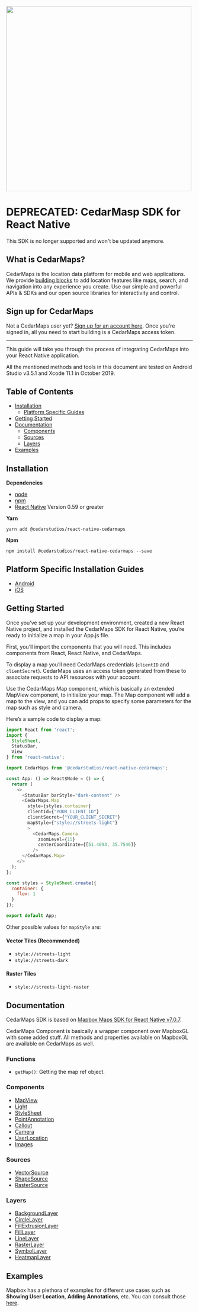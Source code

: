 <a href="https://www.cedarmaps.com">
  <img src="http://api.cedarmaps.com/docs/img/cedarmaps-api.png" width="500"/>
</a>

# DEPRECATED: CedarMasp SDK for React Native

This SDK is no longer supported and won't be updated anymore.

## What is CedarMaps?

CedarMaps is the location data platform for mobile and web applications. We provide [building blocks](https://www.cedarmaps.com) to add location features like maps, search, and navigation into any experience you create. Use our simple and powerful APIs & SDKs and our open source libraries for interactivity and control.

## Sign up for CedarMaps

Not a CedarMaps user yet? [Sign up for an account here](https://www.cedarmaps.com/#demo). Once you’re signed in, all you need to start building is a CedarMaps access token.

---

This guide will take you through the process of integrating CedarMaps into your React Native application.

All the mentioned methods and tools in this document are tested on Android Studio v3.5.1 and Xcode 11.1 in October 2019.

## Table of Contents
- [Installation](#installation)
	-	[Platform Specific Guides](#platform-specific-installation-guides)
- [Getting Started](#getting-started)
- [Documentation](#documentation)
  - [Components](#components)
  - [Sources](#sources)
  - [Layers](#layers)
- [Examples](#examples)

## Installation

**Dependencies**

* [node](https://nodejs.org)
* [npm](https://www.npmjs.com/)
* [React Native](https://facebook.github.io/react-native/) Version 0.59 or greater

**Yarn**
```
yarn add @cedarstudios/react-native-cedarmaps
```

**Npm**
```
npm install @cedarstudios/react-native-cedarmaps --save
```

## Platform Specific Installation Guides

* [Android](android-install.md)
* [iOS](ios-install.md)

## Getting Started

Once you’ve set up your development environment, created a new React Native project, and installed the CedarMaps SDK for React Native, you’re ready to initialize a map in your App.js file.

First, you’ll import the components that you will need. This includes components from React, React Native, and CedarMaps. 

To display a map you’ll need CedarMaps credentials (```clientID``` and ```clientSecret```). CedarMaps uses an access token generated from these to associate requests to API resources with your account. 

Use the CedarMaps Map component, which is basically an extended MapView component, to initialize your map. The Map component will add a map to the view, and you can add props to specify some parameters for the map such as style and camera.

Here’s a sample code to display a map:

```js
import React from 'react';
import {
  StyleSheet,
  StatusBar,
  View
} from 'react-native';

import CedarMaps from '@cedarstudios/react-native-cedarmaps';

const App: () => React$Node = () => {
  return (
    <>
      <StatusBar barStyle="dark-content" />
      <CedarMaps.Map
        style={styles.container}
        clientId={"YOUR_CLIENT_ID"}
        clientSecret={"YOUR_CLIENT_SECRET"}
        mapStyle={"style://streets-light"}
        >
          <CedarMaps.Camera
            zoomLevel={15}
            centerCoordinate={[51.4093, 35.7546]}
          />  
      </CedarMaps.Map>
    </>
  );
};

const styles = StyleSheet.create({
  container: {
    flex: 1
  }
});

export default App;
```

Other possible values for ```mapStyle``` are:

#### Vector Tiles (Recommended)
* ```style://streets-light```
* ```style://streets-dark```

#### Raster Tiles
* ```style://streets-light-raster```



## Documentation

CedarMaps SDK is based on [Mapbox Maps SDK for React Native v7.0.7](https://github.com/react-native-mapbox-gl/maps).

CedarMaps Component is basically a wrapper component over MapboxGL with some added stuff. All methods and properties available on MapboxGL are available on CedarMaps as well.

### Functions

- `getMap()`: Getting the map ref object. 

### Components
* [MapView](https://github.com/react-native-mapbox-gl/maps/blob/master/docs/MapView.md)
* [Light](https://github.com/react-native-mapbox-gl/maps/blob/master/docs/Light.md)
* [StyleSheet](https://github.com/react-native-mapbox-gl/maps/blob/master/docs/StyleSheet.md)
* [PointAnnotation](https://github.com/react-native-mapbox-gl/maps/blob/master/docs/PointAnnotation.md)
* [Callout](https://github.com/react-native-mapbox-gl/maps/blob/master/docs/Callout.md)
* [Camera](https://github.com/react-native-mapbox-gl/maps/blob/master/docs/Camera.md)
* [UserLocation](https://github.com/react-native-mapbox-gl/maps/blob/master/docs/UserLocation.md)
* [Images](https://github.com/react-native-mapbox-gl/maps/blob/master/docs/Images.md)

### Sources
* [VectorSource](https://github.com/react-native-mapbox-gl/maps/blob/master/docs/VectorSource.md)
* [ShapeSource](https://github.com/react-native-mapbox-gl/maps/blob/master/docs/ShapeSource.md)
* [RasterSource](https://github.com/react-native-mapbox-gl/maps/blob/master/docs/RasterSource.md)

### Layers
* [BackgroundLayer](https://github.com/react-native-mapbox-gl/maps/blob/master/docs/BackgroundLayer.md)
* [CircleLayer](https://github.com/react-native-mapbox-gl/maps/blob/master/docs/CircleLayer.md)
* [FillExtrusionLayer](https://github.com/react-native-mapbox-gl/maps/blob/master/docs/FillExtrusionLayer.md)
* [FillLayer](https://github.com/react-native-mapbox-gl/maps/blob/master/docs/FillLayer.md)
* [LineLayer](https://github.com/react-native-mapbox-gl/maps/blob/master/docs/LineLayer.md)
* [RasterLayer](https://github.com/react-native-mapbox-gl/maps/blob/master/docs/RasterLayer.md)
* [SymbolLayer](https://github.com/react-native-mapbox-gl/maps/blob/master/docs/SymbolLayer.md)
* [HeatmapLayer](https://github.com/react-native-mapbox-gl/maps/blob/master/docs/HeatmapLayer.md)


## Examples

Mapbox has a plethora of examples for different use cases such as **Showing User Location**, **Adding Annotations**, etc. You can consult those [here](https://github.com/react-native-mapbox-gl/maps/tree/master/example/src/examples).
